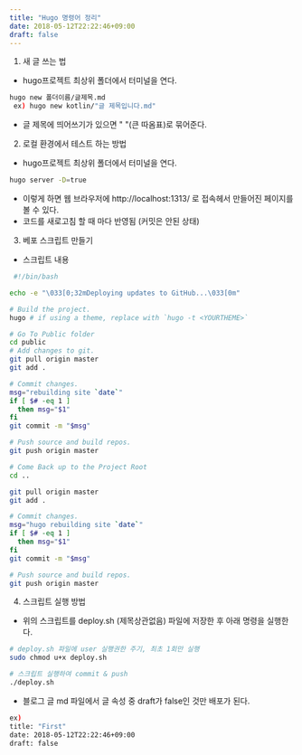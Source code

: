 ```yaml
---
title: "Hugo 명령어 정리"
date: 2018-05-12T22:22:46+09:00
draft: false
---
```


1. 새 글 쓰는 법

  - hugo프로젝트 최상위 폴더에서 터미널을 연다.

```sh
hugo new 폴더이름/글제목.md
 ex) hugo new kotlin/"글 제목입니다.md"
```

  * 글 제목에 띄어쓰기가 있으면 " "(큰 따옴표)로 묶어준다.

2. 로컬 환경에서 테스트 하는 방법

  - hugo프로젝트 최상위 폴더에서 터미널을 연다.

```sh
hugo server -D=true
```

  * 이렇게 하면 웹 브라우저에 http://localhost:1313/ 로 접속헤서 만들어진 페이지를 볼 수 있다.
  * 코드를 새로고침 할 때 마다 반영됨 (커밋은 안된 상태)
 
3. 베포 스크립트 만들기 

  - 스크립트 내용

```sh
 #!/bin/bash

echo -e "\033[0;32mDeploying updates to GitHub...\033[0m"

# Build the project.
hugo # if using a theme, replace with `hugo -t <YOURTHEME>`

# Go To Public folder
cd public
# Add changes to git.
git pull origin master
git add .

# Commit changes.
msg="rebuilding site `date`"
if [ $# -eq 1 ]
  then msg="$1"
fi
git commit -m "$msg"

# Push source and build repos.
git push origin master

# Come Back up to the Project Root
cd ..

git pull origin master
git add .

# Commit changes.
msg="hugo rebuilding site `date`"
if [ $# -eq 1 ]
  then msg="$1"
fi
git commit -m "$msg"

# Push source and build repos.
git push origin master
```

 4. 스크립트 실행 방법

  - 위의 스크립트를 deploy.sh (제목상관없음) 파일에 저장한 후 아래 명령을 실행한다.

```sh
# deploy.sh 파일에 user 실행권한 주기, 최초 1회만 실행 
sudo chmod u+x deploy.sh

# 스크립트 실행하여 commit & push 
./deploy.sh
```

  * 블로그 글 md 파일에서 글 속성 중 draft가 false인 것만 배포가 된다.

```sh
ex) 
title: "First"
date: 2018-05-12T22:22:46+09:00
draft: false
```

